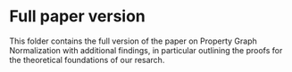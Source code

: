 # Full paper version

This folder contains the full version of the paper on Property Graph Normalization with additional findings, in particular outlining the proofs for the theoretical foundations of our resarch.
